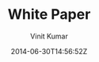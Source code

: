 ---
title: "White Paper"
github: https://github.com/vinitkumar/white-paper
demo: http://vinitkumar.github.io/white-paper/
author: Vinit Kumar

ssg:
  - Jekyll
cms:
  - No Cms
date: 2014-06-30T14:56:52Z
github_branch: gh-pages
---